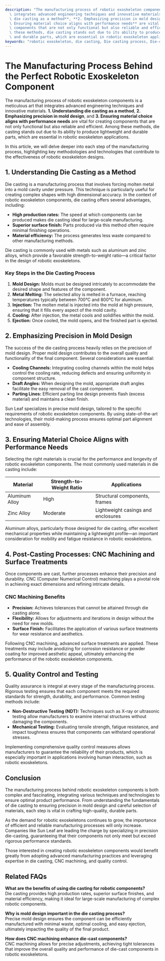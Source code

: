 ```yaml
---
description: "The manufacturing process of robotic exoskeleton components is a meticulous art that\
  \ integrates advanced engineering techniques and innovative materials. **1. Understanding\
  \ die casting as a method**, **2. Emphasizing precision in mold design**, and **3.\
  \ Ensuring material choice aligns with performance needs** are vital for creating\
  \ components that are not only functional but also reliable and efficient. Among\
  \ these methods, die casting stands out due to its ability to produce lightweight\
  \ and durable parts, which are essential in robotic exoskeleton applications. "
keywords: "robotic exoskeleton, die casting, Die casting process, Die-cast aluminum"
---
```

# The Manufacturing Process Behind the Perfect Robotic Exoskeleton Component

The manufacturing process of robotic exoskeleton components is a meticulous art that integrates advanced engineering techniques and innovative materials. **1. Understanding die casting as a method**, **2. Emphasizing precision in mold design**, and **3. Ensuring material choice aligns with performance needs** are vital for creating components that are not only functional but also reliable and efficient. Among these methods, die casting stands out due to its ability to produce lightweight and durable parts, which are essential in robotic exoskeleton applications. 

In this article, we will delve deeper into each step of the manufacturing process, highlighting key methodologies and technologies that contribute to the effectiveness of robotic exoskeleton designs.

## 1. Understanding Die Casting as a Method

Die casting is a manufacturing process that involves forcing molten metal into a mold cavity under pressure. This technique is particularly useful for creating complex shapes with high dimensional accuracy. In the context of robotic exoskeleton components, die casting offers several advantages, including:

- **High production rates:** The speed at which components can be produced makes die casting ideal for large-scale manufacturing.
- **Superior surface finish:** Parts produced via this method often require minimal finishing operations.
- **Material efficiency:** The process generates less waste compared to other manufacturing methods.

Die casting is commonly used with metals such as aluminum and zinc alloys, which provide a favorable strength-to-weight ratio—a critical factor in the design of robotic exoskeletons.

### Key Steps in the Die Casting Process

1. **Mold Design:** Molds must be designed intricately to accommodate the desired shape and features of the component.
2. **Metal Melting:** The selected alloy is melted in a furnace, reaching temperatures typically between 700°C and 800°C for aluminum.
3. **Injection:** The molten metal is injected into the mold at high pressure, ensuring that it fills every aspect of the mold cavity.
4. **Cooling:** After injection, the metal cools and solidifies within the mold.
5. **Ejection:** Once cooled, the mold opens, and the finished part is ejected.

## 2. Emphasizing Precision in Mold Design

The success of the die casting process heavily relies on the precision of mold design. Proper mold design contributes to the overall quality and functionality of the final component. Several considerations are essential:

- **Cooling Channels:** Integrating cooling channels within the mold helps control the cooling rate, reducing defects and ensuring uniformity in component structure.
- **Draft Angles:** When designing the mold, appropriate draft angles facilitate the easy removal of the cast component.
- **Parting Lines:** Efficient parting line design prevents flash (excess material) and maintains a clean finish.

Sun Leaf specializes in precise mold design, tailored to the specific requirements of robotic exoskeleton components. By using state-of-the-art technologies, their mold-making process ensures optimal part alignment and ease of assembly.

## 3. Ensuring Material Choice Aligns with Performance Needs

Selecting the right materials is crucial for the performance and longevity of robotic exoskeleton components. The most commonly used materials in die casting include:

| Material       | Strength-to-Weight Ratio | Applications                                   |
|----------------|---------------------------|------------------------------------------------|
| Aluminum Alloy | High                      | Structural components, frames                   |
| Zinc Alloy     | Moderate                  | Lightweight casings and enclosures              |

Aluminum alloys, particularly those designed for die casting, offer excellent mechanical properties while maintaining a lightweight profile—an important consideration for mobility and fatigue resistance in robotic exoskeletons.

## 4. Post-Casting Processes: CNC Machining and Surface Treatments

Once components are cast, further processes enhance their precision and durability. CNC (Computer Numerical Control) machining plays a pivotal role in achieving exact dimensions and refining intricate details.

### CNC Machining Benefits

- **Precision:** Achieves tolerances that cannot be attained through die casting alone.
- **Flexibility:** Allows for adjustments and iterations in design without the need for new molds.
- **Surface Finish:** Facilitates the application of various surface treatments for wear resistance and aesthetics.

Following CNC machining, advanced surface treatments are applied. These treatments may include anodizing for corrosion resistance or powder coating for improved aesthetic appeal, ultimately enhancing the performance of the robotic exoskeleton components.

## 5. Quality Control and Testing

Quality assurance is integral at every stage of the manufacturing process. Rigorous testing ensures that each component meets the required standards for strength, durability, and performance. Common testing methods include:

- **Non-Destructive Testing (NDT):** Techniques such as X-ray or ultrasonic testing allow manufacturers to examine internal structures without damaging the components.
- **Mechanical Testing:** Evaluating tensile strength, fatigue resistance, and impact toughness ensures that components can withstand operational stresses.

Implementing comprehensive quality control measures allows manufacturers to guarantee the reliability of their products, which is especially important in applications involving human interaction, such as robotic exoskeletons.

## Conclusion

The manufacturing process behind robotic exoskeleton components is both complex and fascinating, integrating various techniques and technologies to ensure optimal product performance. From understanding the fundamentals of die casting to ensuring precision in mold design and careful selection of materials, each step is vital in crafting high-quality, durable parts. 

As the demand for robotic exoskeletons continues to grow, the importance of efficient and reliable manufacturing processes will only increase. Companies like Sun Leaf are leading the charge by specializing in precision die-casting, guaranteeing that their components not only meet but exceed rigorous performance standards.

Those interested in creating robotic exoskeleton components would benefit greatly from adopting advanced manufacturing practices and leveraging expertise in die casting, CNC machining, and quality control.

## Related FAQs

**What are the benefits of using die casting for robotic components?**  
Die casting provides high production rates, superior surface finishes, and material efficiency, making it ideal for large-scale manufacturing of complex robotic components.

**Why is mold design important in the die casting process?**  
Precise mold design ensures the component can be efficiently manufactured with minimal waste, optimal cooling, and easy ejection, ultimately impacting the quality of the final product.

**How does CNC machining enhance die-cast components?**  
CNC machining allows for precise adjustments, achieving tight tolerances that improve the overall quality and performance of die-cast components in robotic exoskeletons.
